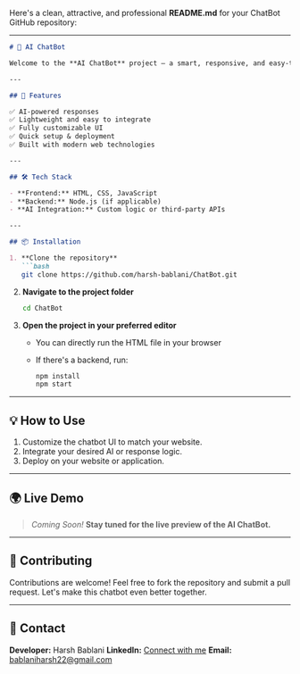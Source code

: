 Here's a clean, attractive, and professional **README.md** for your ChatBot GitHub repository:

---

````markdown
# 🤖 AI ChatBot

Welcome to the **AI ChatBot** project — a smart, responsive, and easy-to-integrate chatbot designed to enhance websites and applications with AI-powered conversations.

---

## 🚀 Features

✅ AI-powered responses  
✅ Lightweight and easy to integrate  
✅ Fully customizable UI  
✅ Quick setup & deployment  
✅ Built with modern web technologies  

---

## 🛠️ Tech Stack

- **Frontend:** HTML, CSS, JavaScript  
- **Backend:** Node.js (if applicable)  
- **AI Integration:** Custom logic or third-party APIs  

---

## 📦 Installation

1. **Clone the repository**  
   ```bash
   git clone https://github.com/harsh-bablani/ChatBot.git
````

2. **Navigate to the project folder**

   ```bash
   cd ChatBot
   ```

3. **Open the project in your preferred editor**

   * You can directly run the HTML file in your browser
   * If there's a backend, run:

     ```bash
     npm install
     npm start
     ```

---

## 💡 How to Use

1. Customize the chatbot UI to match your website.
2. Integrate your desired AI or response logic.
3. Deploy on your website or application.

---

## 🌍 Live Demo

> *Coming Soon!*
> **Stay tuned for the live preview of the AI ChatBot.**

---

## 🤝 Contributing

Contributions are welcome! Feel free to fork the repository and submit a pull request. Let's make this chatbot even better together.

---

## 📧 Contact

**Developer:** Harsh Bablani
**LinkedIn:** [Connect with me](https://www.linkedin.com/in/harshbablani)
**Email:** [bablaniharsh22@gmail.com](mailto:bablaniharsh22@gmail.com)
